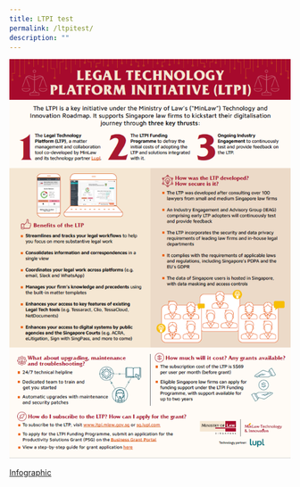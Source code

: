 ```yaml
---
title: LTPI test
permalink: /ltpitest/
description: ""
---
```

![](/images/LTP%20info.png)

[Infographic](/files/(Web%20Version)%20MinLaw_Infographic_FA.pdf)